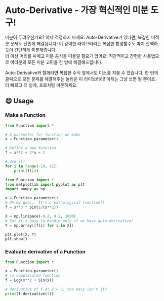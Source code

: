 # Auto-Derivative - 가장 혁신적인 미분 도구!

미분이 두려우신가요? 이제 걱정하지 마세요. 
Auto-Derivative가 있다면, 복잡한 미적분 문제도 단번에 해결됩니다!
이 강력한 라이브러리는 복잡한 합성함수도 마치 산책하듯이 간단하게 미분해줍니다.<br> 더 이상 머리를 싸매고 미분 공식을 떠올릴 필요가 없어요! 
직관적이고 간편한 사용법으로 여러분의 모든 미분 고민을 한 방에 해결해드립니다.

Auto-Derivative와 함께라면 복잡한 수식 앞에서도 미소를 지을 수 있습니다. 한 번의 클릭으로 모든 문제를 해결해주는 놀라운 이 라이브러리! 
이제는 그냥 쓰면 될 뿐이죠. 더 빠르고 더 쉽게, 프로처럼 미분하세요. 

## 😄 Usage
### Make a Function
```python
from Function import *

# A parameter for function we make
x = Function.parameter()

# Define a new function
f = x**2 + 2*x + 1

# Use it!
for i in range(-10, 11):
    print(f(i))
```
```python
from Function import *
from matplotlib import pyplot as plt
import numpy as np

x = Function.parameter()
# Oh my god... It's a pathological function!!
f = x**3 * Sin(1/(x**2))

X = np.linspace(-0.2, 0.2, 1000)
# But it's easy to handle only if we have auto-derivative!
Y = np.array([f(i) for i in X])

plt.plot(X, Y)
plt.show()
```

### Evaluate derivative of a Function
```python
from Function import *

x = Function.parameter()
# so complicated function
f = Log(x**2 + Sin(x))

# derivative of f at x = 3, too easy isn't it?
print(f.derivative(3))
```

